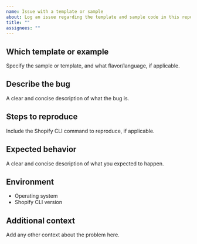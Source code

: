 ```yaml
---
name: Issue with a template or sample
about: Log an issue regarding the template and sample code in this repo.
title: ""
assignees: ""
---
```


<!--
    Issues should only be reported here for the example code in this repository.

    Shopify Functions questions and issues can be posted to Shopify Community:
        https://community.shopify.com/c/shopify-functions/bd-p/functions

    Functions feature requests can be posted to Discussions:
        https://github.com/Shopify/function-examples/discussions
-->

## Which template or example
Specify the sample or template, and what flavor/language, if applicable.

## Describe the bug
A clear and concise description of what the bug is.

## Steps to reproduce
Include the Shopify CLI command to reproduce, if applicable.

## Expected behavior
A clear and concise description of what you expected to happen.

## Environment
* Operating system
* Shopify CLI version

## Additional context
Add any other context about the problem here.
